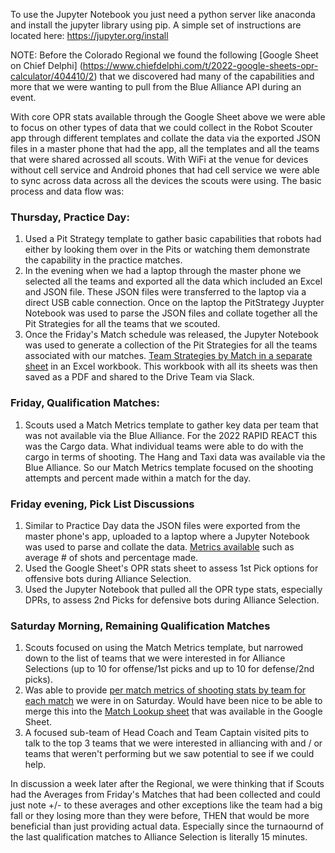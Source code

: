 To use the Jupyter Notebook you just need a python server like anaconda and install the jupyter library using pip. 
A simple set of instructions are located here: https://jupyter.org/install

NOTE: Before the Colorado Regional we found the following [Google Sheet on Chief Delphi] (https://www.chiefdelphi.com/t/2022-google-sheets-opr-calculator/404410/2) that we discovered had many of the capabilities and more that we were wanting to pull from the Blue Alliance API during an event.  

With core OPR stats available through the Google Sheet above we were able to focus on other types of data that we could collect in the Robot Scouter app through different templates and collate the data via the exported JSON files in a master phone that had the app, all the templates and all the teams that were shared acrossed all scouts.  With WiFi at the venue for devices without cell service and Android phones that had cell service we were able to sync across data across all the devices the scouts were using.  The basic process and data flow was:

### Thursday, Practice Day:  
1. Used a Pit Strategy template to gather basic capabilities that robots had either by looking them over in the Pits or watching them demonstrate the capability in the practice matches.
2. In the evening when we had a laptop through the master phone we selected all the teams and exported all the data which included an Excel and JSON file.  These JSON files were transferred to the laptop via a direct USB cable connection.  Once on the laptop the PitStrategy Juypter Notebook was used to parse the JSON files and collate together all the Pit Strategies for all the teams that we scouted.
3. Once the Friday's Match schedule was released, the Jupyter Notebook was used to generate a collection of the Pit Strategies for all the teams associated with our matches. [Team Strategies by Match in a separate sheet](https://user-images.githubusercontent.com/5160817/162119953-7045edf8-3b16-4644-8557-9f280bcf9421.png) in an Excel workbook. This workbook with all its sheets was then saved as a PDF and shared to the Drive Team via Slack.
### Friday, Qualification Matches:
1. Scouts used a Match Metrics template to gather key data per team that was not available via the Blue Alliance.  For the 2022 RAPID REACT this was the Cargo data.  What individual teams were able to do with the cargo in terms of shooting.  The Hang and Taxi data was available via the Blue Alliance.  So our Match Metrics template focused on the shooting attempts and percent made within a match for the day.
### Friday evening, Pick List Discussions
1. Similar to Practice Day data the JSON files were exported from the master phone's app, uploaded to a laptop where a Jupyter Notebook was used to parse and collate the data. [Metrics available](https://user-images.githubusercontent.com/5160817/162120524-5d156250-5d08-402e-aa67-3d705d8c892c.png) such as average # of shots and percentage made.
2. Used the Google Sheet's OPR stats sheet to assess 1st Pick options for offensive bots during Alliance Selection.
3. Used the Jupyter Notebook that pulled all the OPR type stats, especially DPRs, to assess 2nd Picks for defensive bots during Alliance Selection.
### Saturday Morning, Remaining Qualification Matches
1. Scouts focused on using the Match Metrics template, but narrowed down to the list of teams that we were interested in for Alliance Selections (up to 10 for offense/1st picks and up to 10 for defense/2nd picks).
2. Was able to provide [per match metrics of shooting stats by team for each match](https://user-images.githubusercontent.com/5160817/162120842-dffbcb14-7fa3-41c5-8ab0-e6c60a96bf8d.png) we were in on Saturday.  Would have been nice to be able to merge this into the [Match Lookup sheet](https://user-images.githubusercontent.com/5160817/162120990-60cd99f1-9f23-461a-90fa-ecfb41fb6fdb.png) that was available in the Google Sheet.  
3. A focused sub-team of Head Coach and Team Captain visited pits to talk to the top 3 teams that we were interested in alliancing with and / or teams that weren't performing but we saw potential to see if we could help.
	
In discussion a week later after the Regional, we were thinking that if Scouts had the Averages from Friday's Matches that had been collected and could just note +/- to these averages and other exceptions like the team had a big fall or they losing more than they were before, THEN that would be more beneficial than just providing actual data.  Especially since the turnaournd of the last qualification matches to Alliance Selection is literally 15 minutes.



